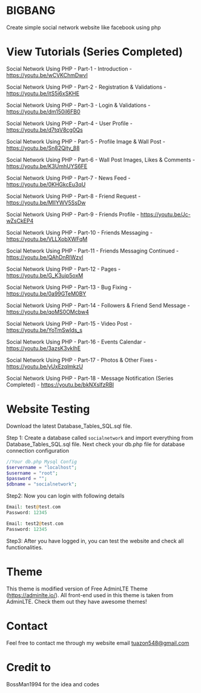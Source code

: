 # BIGBANG

Create simple social network website like facebook using php

# View Tutorials (Series Completed)

Social Network Using PHP - Part-1 - Introduction - https://youtu.be/wCVKChmDwvI

Social Network Using PHP - Part-2 - Registration & Validations - https://youtu.be/itS5i6xSKHE

Social Network Using PHP - Part-3 - Login & Validations - https://youtu.be/dm150il6FB0

Social Network Using PHP - Part-4 - User Profile - https://youtu.be/d7tqV8cg0Qs

Social Network Using PHP - Part-5 - Profile Image & Wall Post - https://youtu.be/Sn82Qity_88

Social Network Using PHP - Part-6 - Wall Post Images, Likes & Comments - https://youtu.be/K3UmhUYS6FE

Social Network Using PHP - Part-7 - News Feed - https://youtu.be/0KHGkcEu3qU

Social Network Using PHP - Part-8 - Friend Request - https://youtu.be/MIlYWV5SsDw

Social Network Using PHP - Part-9 - Friends Profile - https://youtu.be/Jc-wZsCkEP4

Social Network Using PHP - Part-10 - Friends Messaging - https://youtu.be/VLLXobXWFqM

Social Network Using PHP - Part-11 - Friends Messaging Continued - https://youtu.be/QAhDnRIWzvI

Social Network Using PHP - Part-12 - Pages - https://youtu.be/G_K3ujp5oxM

Social Network Using PHP - Part-13 - Bug Fixing - https://youtu.be/0a99GTeM0BY

Social Network Using PHP - Part-14 - Followers & Friend Send Message - https://youtu.be/qoMS0OMcbw4

Social Network Using PHP - Part-15 - Video Post - https://youtu.be/YoTmSwIds_s

Social Network Using PHP - Part-16 - Events Calendar - https://youtu.be/3azsK3vkIhE

Social Network Using PHP - Part-17 - Photos & Other Fixes - https://youtu.be/yUxEzqlmkzU

Social Network Using PHP - Part-18 - Message Notification (Series Completed) - https://youtu.be/bkNXslfzRBI

# Website Testing

Download the latest Database_Tables_SQL.sql file.

Step 1: Create a database called ```socialnetwork``` and import everything from Database_Tables_SQL.sql file. Next check your db.php file for database connection configuration

```php
//Your db.php Mysql Config
$servername = "localhost";
$username = "root";
$password = "";
$dbname = "socialnetwork";
```

Step2: Now you can login with following details

```php
Email: test@test.com
Password: 12345

Email: test2@test.com
Password: 12345
```

Step3: After you have logged in, you can test the website and check all functionalities.

# Theme
This theme is modified version of Free AdminLTE Theme (https://adminlte.io/). All front-end used in this theme is taken from AdminLTE. Check them out they have awesome themes!

# Contact
Feel free to contact me through my website email tuazon548@gmail.com

# Credit to 
BossMan1994 for the idea and codes
